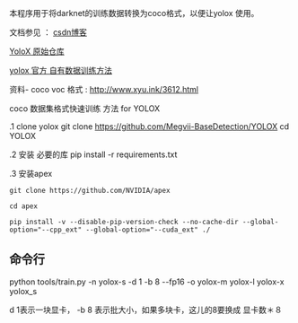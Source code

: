 本程序用于将darknet的训练数据转换为coco格式，以便让yolox 使用。



文档参见 ： [csdn博客](https://blog.csdn.net/znsoft/article/details/119059967)

[YoloX 原始仓库](https://github.com/Megvii-BaseDetection/YOLOX)

[yolox 官方 自有数据训练方法](https://github.com/Megvii-BaseDetection/YOLOX/blob/main/docs/train_custom_data.md)





资料-  coco voc 格式 : http://www.xyu.ink/3612.html

coco 数据集格式快速训练 方法 for YOLOX

.1 clone yolox
  git clone  https://github.com/Megvii-BaseDetection/YOLOX
  cd YOLOX
  
.2 安装 必要的库 
  pip install -r requirements.txt
  
.3 安装apex

```
git clone https://github.com/NVIDIA/apex

cd apex

pip install -v --disable-pip-version-check --no-cache-dir --global-option="--cpp_ext" --global-option="--cuda_ext" ./
```
## 命令行
python tools/train.py -n yolox-s -d 1 -b 8 --fp16 -o yolox-m  yolox-l yolox-x  yolox_s

d 1表示一块显卡， -b 8 表示批大小，如果多块卡，这儿的8要换成  显卡数＊８
